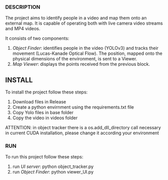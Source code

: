 
### DESCRIPTION

The project aims to identify people in a video and map them onto an external map. 
It is capable of operating both with live camera video streams and MP4 videos.

It consists of two components:
1. *Object Finder*: identifies people in the video (YOLOv3) and tracks their 
movement (Lucas-Kanade Optical Flow). The position, mapped onto the physical 
dimensions of the environment, is sent to a Viewer.
2. *Map Viewer*: displays the points received from the previous block.

## INSTALL
To install the project follow these steps:
1. Download files in Release
2. Create a python envirnment using the requirements.txt file
3. Copy Yolo files in base folder
4. Copy the video in videos folder

ATTENTION: in object tracker there is a os.add_dll_directory call necessary 
in current CUDA installation, please change it according your environment

### RUN
To run this project follow these steps:
1. run *UI server*: python object_tracker.py
2. run *Object Finder*: python viewer_UI.py

